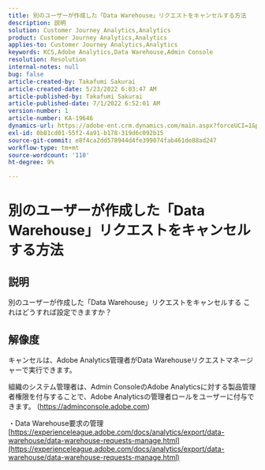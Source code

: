 ```yaml
---
title: 別のユーザーが作成した「Data Warehouse」リクエストをキャンセルする方法
description: 説明
solution: Customer Journey Analytics,Analytics
product: Customer Journey Analytics,Analytics
applies-to: Customer Journey Analytics,Analytics
keywords: KCS,Adobe Analytics,Data Warehouse,Admin Console
resolution: Resolution
internal-notes: null
bug: false
article-created-by: Takafumi Sakurai
article-created-date: 5/23/2022 6:03:47 AM
article-published-by: Takafumi Sakurai
article-published-date: 7/1/2022 6:52:01 AM
version-number: 1
article-number: KA-19646
dynamics-url: https://adobe-ent.crm.dynamics.com/main.aspx?forceUCI=1&pagetype=entityrecord&etn=knowledgearticle&id=37436d18-5eda-ec11-a7b6-0022480b01c6
exl-id: 0b81cd01-55f2-4a91-b178-319d6c092b15
source-git-commit: e8f4ca2dd578944d4fe399074fab461de88ad247
workflow-type: tm+mt
source-wordcount: '110'
ht-degree: 9%

---
```


# 別のユーザーが作成した「Data Warehouse」リクエストをキャンセルする方法

## 説明

別のユーザーが作成した「Data Warehouse」リクエストをキャンセルする これはどうすれば設定できますか？

## 解像度


キャンセルは、Adobe Analytics管理者がData Warehouseリクエストマネージャーで実行できます。

組織のシステム管理者は、Admin ConsoleのAdobe Analyticsに対する製品管理者権限を付与することで、Adobe Analyticsの管理者ロールをユーザーに付与できます。 (https://adminconsole.adobe.com)

・Data Warehouse要求の管理
[https://experienceleague.adobe.com/docs/analytics/export/data-warehouse/data-warehouse-requests-manage.html](https://experienceleague.adobe.com/docs/analytics/export/data-warehouse/data-warehouse-requests-manage.html)
